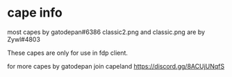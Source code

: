 # cape info

most capes by gatodepan#6386
 classic2.png and classic.png are by Zywl#4803


These capes are only for use in fdp client.


for more capes by gatodepan join capeland
https://discord.gg/8ACUjUNqfS